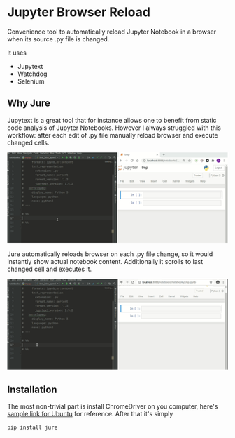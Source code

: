 # Jupyter Browser Reload

Convenience tool to automatically reload Jupyter Notebook in a browser
when its source .py file is changed.

It uses
* Jupytext
* Watchdog
* Selenium 

## Why Jure
Jupytext is a great tool that for instance allows one to benefit from static code analysis of Jupyter Notebooks. However I always struggled with this workflow: after each edit of .py file manually reload browser and execute changed cells.

![standard](assets/standard.gif)

Jure automatically reloads browser on each .py file change, so it would instantly show actual notebook content. Additionally it scrolls to last changed cell and executes it. 
 
 ![with jure](assets/with_jure.gif)


## Installation
The most non-trivial part is install ChromeDriver on you computer, here's [sample link for Ubuntu](https://tecadmin.net/setup-selenium-chromedriver-on-ubuntu/) for reference.
After that it's simply
```
pip install jure
```